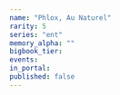 ```yaml
---
name: "Phlox, Au Naturel"
rarity: 5
series: "ent"
memory_alpha: ""
bigbook_tier:
events:
in_portal:
published: false
---
```

